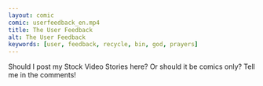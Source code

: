 ```yaml
---
layout: comic
comic: userfeedback_en.mp4
title: The User Feedback
alt: The User Feedback
keywords: [user, feedback, recycle, bin, god, prayers]
---
```


Should I post my Stock Video Stories here? Or should it be comics only? Tell me in the comments!